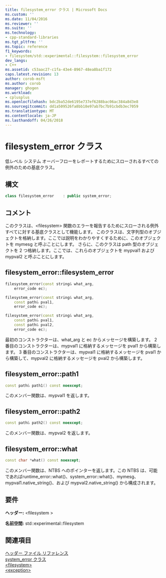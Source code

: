 ```yaml
---
title: filesystem_error クラス | Microsoft Docs
ms.custom: ''
ms.date: 11/04/2016
ms.reviewer: ''
ms.suite: ''
ms.technology:
- cpp-standard-libraries
ms.tgt_pltfrm: ''
ms.topic: reference
f1_keywords:
- filesystem/std::experimental::filesystem::filesystem_error
dev_langs:
- C++
ms.assetid: c53aac27-c1fa-43e4-8967-48ea8ba1f172
caps.latest.revision: 13
author: corob-msft
ms.author: corob
manager: ghogen
ms.workload:
- cplusplus
ms.openlocfilehash: bdc2ba52de6195e737ef6288bac06ac384a8d3e8
ms.sourcegitcommit: dd1a509526fa8bb18e97ab7bc7b91cbdb3ec7059
ms.translationtype: MT
ms.contentlocale: ja-JP
ms.lasthandoff: 04/26/2018
---
```

# <a name="filesystemerror-class"></a>filesystem_error クラス

低レベル システム オーバーフローをレポートするためにスローされるすべての例外のための基底クラス。

## <a name="syntax"></a>構文

```cpp
class filesystem_error    : public system_error;
```

## <a name="remarks"></a>コメント

このクラスは、\<filesystem> 関数のエラーを報告するためにスローされる例外すべてに対する基底クラスとして機能します。 このクラスは、文字列型のオブジェクトを格納します。ここでは説明をわかりやすくするために、このオブジェクトを mymesg と呼ぶことにします。 さらに、このクラスは path 型のオブジェクトを 2 つ格納します。ここでは、これらのオブジェクトを mypval1 および mypval2 と呼ぶことにします。

## <a name="filesystemerrorfilesystemerror"></a>filesystem_error::filesystem_error

```cpp
filesystem_error(const string& what_arg,
    error_code ec);

filesystem_error(const string& what_arg,
    const path& pval1,
    error_code ec);

filesystem_error(const string& what_arg,
    const path& pval1,
    const path& pval2,
    error_code ec);
```

最初のコンストラクターは、what_arg と ec からメッセージを構築します。 2 番目のコンストラクターは、mypval1 に格納するメッセージを pval1 から構築します。 3 番目のコンストラクターは、mypval1 に格納するメッセージを pval1 から構築して、mypval2 に格納するメッセージを pval2 から構築します。

## <a name="filesystemerrorpath1"></a>filesystem_error::path1

```cpp
const path& path1() const noexcept;
```

このメンバー関数は、mypval1 を返します。

## <a name="filesystemerrorpath2"></a>filesystem_error::path2

```cpp
const path& path2() const noexcept;
```

このメンバー関数は、mypval2 を返します。

## <a name="filesystemerrorwhat"></a>filesystem_error::what

```cpp
const char *what() const noexcept;
```

このメンバー関数は、NTBS へのポインターを返します。この NTBS は、可能であればruntime_error::what()、system_error::what()、mymesg、mypval1.native_string()、および mypval2.native_string() から構成されます。

## <a name="requirements"></a>要件

**ヘッダー:** \<filesystem >

**名前空間:** std::experimental::filesystem

## <a name="see-also"></a>関連項目

[ヘッダー ファイル リファレンス](../standard-library/cpp-standard-library-header-files.md)<br/>
[system_error クラス](../standard-library/system-error-class.md)<br/>
[\<filesystem>](../standard-library/filesystem.md)<br/>
[\<exception>](../standard-library/exception.md)<br/>
